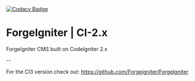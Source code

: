 [![Codacy Badge](https://api.codacy.com/project/badge/c8a6dd6b328f4219873f979e3ada1dd2)](https://www.codacy.com/app/ForgeIgniter/ForgeIgniter-CI-2-x)
# ForgeIgniter | CI-2.x
ForgeIgniter CMS built on CodeIgniter 2.x

--

For the CI3 version check out: https://github.com/Forgeigniter/ForgeIgniter
